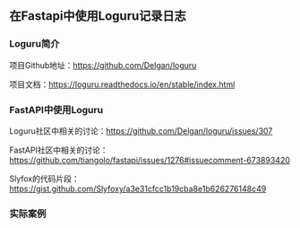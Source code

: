 ## 在Fastapi中使用Loguru记录日志







### Loguru简介

项目Github地址：https://github.com/Delgan/loguru

项目文档：https://loguru.readthedocs.io/en/stable/index.html









### FastAPI中使用Loguru

Loguru社区中相关的讨论：https://github.com/Delgan/loguru/issues/307



FastAPI社区中相关的讨论：https://github.com/tiangolo/fastapi/issues/1276#issuecomment-673893420



Slyfox的代码片段：https://gist.github.com/Slyfoxy/a3e31cfcc1b19cba8e1b626276148c49





### 实际案例





